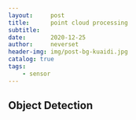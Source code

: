 ```yaml
---
layout:     post
title:      point cloud processing
subtitle:   
date:       2020-12-25
author:     neverset
header-img: img/post-bg-kuaidi.jpg
catalog: true
tags:
    - sensor
---
```


## Object Detection

